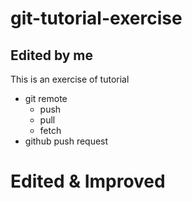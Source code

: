# git-tutorial-exercise

## Edited by me

This is an exercise of tutorial

- git remote
  - push
  - pull
  - fetch
- github push request

# Edited & Improved
